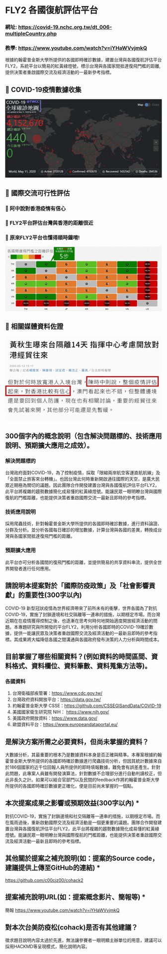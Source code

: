 # FLY2 各國復航評估平台
### 網址: https://covid-19.nchc.org.tw/dt_006-multipleCountry.php
### 教學: https://www.youtube.com/watch?v=iYHaWVvjmkQ
根據約翰霍普金斯大學所提供的各國即時確診數據，建置台灣與各國復航評估平台FLY2，系統平台以簡易的紅黃綠燈號，標示台灣與各國家間抵達復飛門檻的距離, 提供決策者重啟國際交流及經濟活動的一最新參考指標。

## &#x1F534; COVID-19疫情數據收集
![alt text](https://github.com/c00cjz00/cohack2/blob/master/fly3.jpg "Demo1")


## &#x1F534; 國際交流可行性評估
### &#x1F34E; 阿中說對香港疫情有信心
### &#x1F49B; FLY2平台評估台灣與香港的距離很近 
### &#x1F4D8; 原來FLY2平台也懂得順時鐘唷!
![alt text](https://github.com/c00cjz00/cohack2/blob/master/fly6.jpg "Demo2")


## &#x1F534; 相關媒體資料佐證
![alt text](https://github.com/c00cjz00/cohack2/blob/master/fly4.jpg "Demo3")

## 300個字內的概念說明（包含解決問題標的、技術應用說明、預期擴大應用之成效）。

### 解決問題標的
台灣政府面對COVID-19，為了控制疫情，採取「限縮兩岸航空客運直航航線」及「全面禁止旅客來台轉機」。也因台灣此何時重新開啟通往國際的天空，是廣大民眾近期極為關切的議題。因此團隊合作開發建置台灣與各國復航評估平台FLY2，此平台將複雜的趨勢數據簡化成易懂的紅黃綠燈號。能讓民眾一眼明瞭台灣與國際復航的門檻距離，也能提供決策者重啟國際交流一最新且即時的參考指標。
### 技術應用說明
採用爬蟲技術，針對翰霍普金斯大學所提供的各國即時確診數據，進行資料論證、分群及分析。並分析各國每日確診的增加數據，計算台灣與各國的差異，轉換成台灣與各國家間抵達復飛門檻的距離。
### 預期擴大應用
此平台亦可分析各國間的復飛門檻的距離，並提供簡易的共享資料串流，提供全世界開發者進行任何應用。

## 請說明本提案對於「國際防疫政策」及「社會影響貢獻」的重要性(300字以內)
COVID-19 新型冠狀疫情為世界經濟帶來了前所未有的衝擊，世界各國為了對抗COVID-19，實施了封鎖邊境和社交隔離等一連串的措施，以期穩定市場。而台灣近期在在疫情獲得控制之後，也逐漸在思考何時何地開始適度開放經濟活動的問題。本專題研究與所開發的平台FLY2，利用分析各國即時的COVID-19確診數據，提供一能讓民眾及決策者重啟國際交流及經濟活動的一最新且即時的參考指標。其成果將大幅降低各國之間溝通與各國政府發布決策的人力分析與時間成本。

## 目前掌握了哪些相關資料？(例如資料的時間區間、資料格式、資料欄位、資料筆數、資料蒐集方法等)。
### 各國資料
1. 台灣衛福部疾管署：https://www.cdc.gov.tw/
2. 台灣政府資料開放平台：https://data.gov.tw/
3. 約翰霍普金斯大學 CSSE：https://github.com/CSSEGISandData/COVID-19
4. 美國國家衛生研究院 NIH： https://www.nih.gov/
5. 美國政府開放資料：https://www.data.gov/
6. 歐盟資料平台：https://www.europeandataportal.eu/

## 是解決方案所需之必要資料，但尚未掌握的資料？
大數據分析，其最重要的根本乃是數據資料本身是否正確與精準。本專案根據約翰霍普金斯大學所提供的各國即時確診數據進行爬蟲技術分析，但因其統計數據來自於186個國家的近千位回報人員所提供的即時填報數據，難免會有誤差產生。針對此問題，此專案人員雖有開發演算法，針對數據不合理部分進行自動判讀校正，但此非長久之計。如果可以結合官部門以及民間的feedback作將約翰霍普金斯大學所提供的各國即時確診數據更正確化，便是目前尚未掌握的一個點。

## 本次提案成果之影響或預期效益(300字以內) *
對抗COVID-19，實施了封鎖邊境和社交隔離等一連串的措施，以期穩定市場。而在風雨過後，重新啟動國際交流及經濟活動是一個更重要的議題。團隊合作開發建置台灣與各國復航評估平台FLY2，此平台將複雜的趨勢數據簡化成易懂的紅黃綠燈號。能讓民眾一眼明瞭台灣與國際復航的門檻距離，也能提供決策者重啟國際交流及經濟活動一最新且即時的參考指標。

## 其他關於提案之補充說明(如：提案的Source code，建議提供上傳至GitHub的連結) *
https://github.com/c00cjz00/cohack2

## 提案補充說明URL(如：提案概念影片、簡報等) *
簡報
https://www.youtube.com/watch?v=iYHaWVvjmkQ

## 對本次台美防疫松(cohack)是否有其他建議？
徵求題目說明內容太過於先進，無法讓參賽者一眼明顯主辦單位的用意，建議可以採用HACKMD等呈現模式，簡化說明內容。



